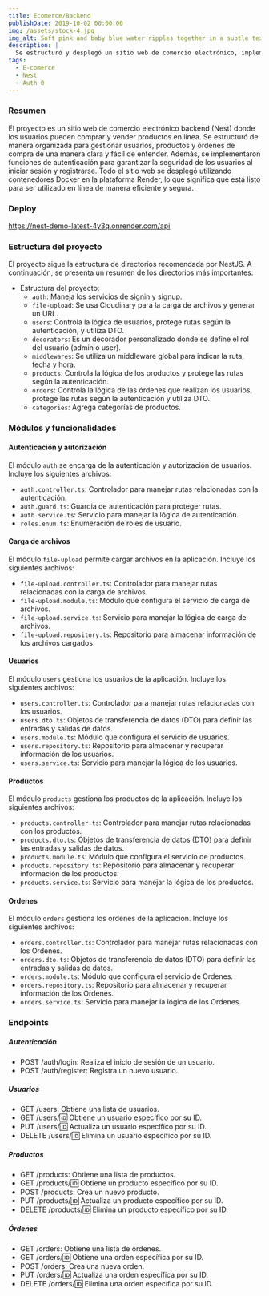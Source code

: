 ```yaml
---
title: Ecomerce/Backend
publishDate: 2019-10-02 00:00:00
img: /assets/stock-4.jpg
img_alt: Soft pink and baby blue water ripples together in a subtle texture.
description: |
  Se estructuró y desplegó un sitio web de comercio electrónico, implementando funciones de autenticación, utilizando contenedores Docker y desplegándolo en la plataforma Render.
tags:
  - E-comerce
  - Nest
  - Auth 0
---
```


### Resumen
El proyecto es un sitio web de comercio electrónico backend (Nest) donde los usuarios pueden comprar y vender productos en línea. Se estructuró de manera organizada para gestionar usuarios, productos y órdenes de compra de una manera clara y fácil de entender. Además, se implementaron funciones de autenticación para garantizar la seguridad de los usuarios al iniciar sesión y registrarse. Todo el sitio web se desplegó utilizando contenedores Docker en la plataforma Render, lo que significa que está listo para ser utilizado en línea de manera eficiente y segura.

### Deploy

https://nest-demo-latest-4y3q.onrender.com/api

### Estructura del proyecto

El proyecto sigue la estructura de directorios recomendada por NestJS. A continuación, se presenta un resumen de los directorios más importantes:

- Estructura del proyecto:
  - `auth`: Maneja los servicios de signin y signup.
  - `file-upload`: Se usa Cloudinary para la carga de archivos y generar un URL.
  - `users`: Controla la lógica de usuarios, protege rutas según la autenticación, y utiliza DTO.
  - `decorators`: Es un decorador personalizado donde se define el rol del usuario (admin o user).
  - `middlewares`: Se utiliza un middleware global para indicar la ruta, fecha y hora.
  - `products`: Controla la lógica de los productos y protege las rutas según la autenticación.
  - `orders`: Controla la lógica de las órdenes que realizan los usuarios, protege las rutas según la autenticación y utiliza DTO.
  - `categories`: Agrega categorías de productos.
 

### Módulos y funcionalidades

#### Autenticación y autorización

El módulo `auth` se encarga de la autenticación y autorización de usuarios. Incluye los siguientes archivos:

- `auth.controller.ts`: Controlador para manejar rutas relacionadas con la autenticación.
- `auth.guard.ts`: Guardia de autenticación para proteger rutas.
- `auth.service.ts`: Servicio para manejar la lógica de autenticación.
- `roles.enum.ts`: Enumeración de roles de usuario.

#### Carga de archivos

El módulo `file-upload` permite cargar archivos en la aplicación. Incluye los siguientes archivos:

- `file-upload.controller.ts`: Controlador para manejar rutas relacionadas con la carga de archivos.
- `file-upload.module.ts`: Módulo que configura el servicio de carga de archivos.
- `file-upload.service.ts`: Servicio para manejar la lógica de carga de archivos.
- `file-upload.repository.ts`: Repositorio para almacenar información de los archivos cargados.

#### Usuarios

El módulo `users` gestiona los usuarios de la aplicación. Incluye los siguientes archivos:

- `users.controller.ts`: Controlador para manejar rutas relacionadas con los usuarios.
- `users.dto.ts`: Objetos de transferencia de datos (DTO) para definir las entradas y salidas de datos.
- `users.module.ts`: Módulo que configura el servicio de usuarios.
- `users.repository.ts`: Repositorio para almacenar y recuperar información de los usuarios.
- `users.service.ts`: Servicio para manejar la lógica de los usuarios.

#### Productos

El módulo `products` gestiona los productos de la aplicación. Incluye los siguientes archivos:

- `products.controller.ts`: Controlador para manejar rutas relacionadas con los productos.
- `products.dto.ts`: Objetos de transferencia de datos (DTO) para definir las entradas y salidas de datos.
- `products.module.ts`: Módulo que configura el servicio de productos.
- `products.repository.ts`: Repositorio para almacenar y recuperar información de los productos.
- `products.service.ts`: Servicio para manejar la lógica de los productos.

#### Ordenes

El módulo `orders` gestiona los ordenes de la aplicación. Incluye los siguientes archivos:

- `orders.controller.ts`: Controlador para manejar rutas relacionadas con los Ordenes.
- `orders.dto.ts`: Objetos de transferencia de datos (DTO) para definir las entradas y salidas de datos.
- `orders.module.ts`: Módulo que configura el servicio de Ordenes.
- `orders.repository.ts`: Repositorio para almacenar y recuperar información de los Ordenes.
- `orders.service.ts`: Servicio para manejar la lógica de los Ordenes.


### Endpoints

##### Autenticación

- POST /auth/login: Realiza el inicio de sesión de un usuario.
- POST /auth/register: Registra un nuevo usuario.

##### Usuarios

- GET /users: Obtiene una lista de usuarios.
- GET /users/:id: Obtiene un usuario específico por su ID.
- PUT /users/:id: Actualiza un usuario específico por su ID.
- DELETE /users/:id: Elimina un usuario específico por su ID.

##### Productos

- GET /products: Obtiene una lista de productos.
- GET /products/:id: Obtiene un producto específico por su ID.
- POST /products: Crea un nuevo producto.
- PUT /products/:id: Actualiza un producto específico por su ID.
- DELETE /products/:id: Elimina un producto específico por su ID.

##### Órdenes

- GET /orders: Obtiene una lista de órdenes.
- GET /orders/:id: Obtiene una orden específica por su ID.
- POST /orders: Crea una nueva orden.
- PUT /orders/:id: Actualiza una orden específica por su ID.
- DELETE /orders/:id: Elimina una orden específica por su ID.